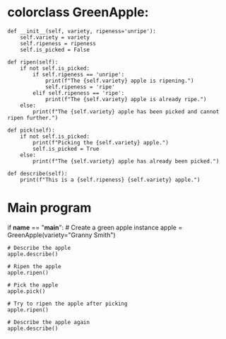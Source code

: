 # colorclass GreenApple:
    def __init__(self, variety, ripeness='unripe'):
        self.variety = variety
        self.ripeness = ripeness
        self.is_picked = False
    
    def ripen(self):
        if not self.is_picked:
            if self.ripeness == 'unripe':
                print(f"The {self.variety} apple is ripening.")
                self.ripeness = 'ripe'
            elif self.ripeness == 'ripe':
                print(f"The {self.variety} apple is already ripe.")
        else:
            print(f"The {self.variety} apple has been picked and cannot ripen further.")
    
    def pick(self):
        if not self.is_picked:
            print(f"Picking the {self.variety} apple.")
            self.is_picked = True
        else:
            print(f"The {self.variety} apple has already been picked.")
    
    def describe(self):
        print(f"This is a {self.ripeness} {self.variety} apple.")


# Main program
if __name__ == "__main__":
    # Create a green apple instance
    apple = GreenApple(variety="Granny Smith")

    # Describe the apple
    apple.describe()

    # Ripen the apple
    apple.ripen()

    # Pick the apple
    apple.pick()

    # Try to ripen the apple after picking
    apple.ripen()

    # Describe the apple again
    apple.describe()

